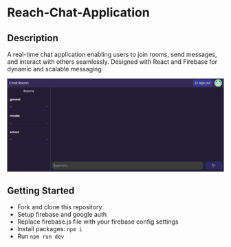 # Reach-Chat-Application

## Description
A real-time chat application enabling users to join rooms, send messages, and interact with others seamlessly. Designed with React and Firebase for dynamic and scalable messaging

![Chat Img](public/chat_img.png)

## Getting Started
* Fork and clone this repository
* Setup firebase and google auth
* Replace firebase.js file with your firebase config settings
* Install packages: ```npm i```
* Run ```npm run dev```
